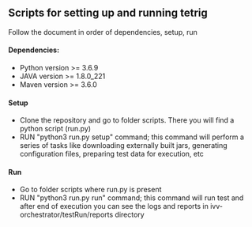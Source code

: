## Scripts for setting up and running tetrig
Follow the document in order of dependencies, setup, run

#### Dependencies:
* Python version >= 3.6.9
* JAVA version >= 1.8.0_221
* Maven version >= 3.6.0

#### Setup
* Clone the repository and go to folder scripts. There you will find a python script (run.py)
* RUN "python3 run.py setup" command; this command will perform a series of tasks like downloading externally built jars, generating configuration files, preparing test data for execution, etc

#### Run
* Go to folder scripts where run.py is present
* RUN "python3 run.py run" command; this command will run test and after end of execution you can see the logs and reports in ivv-orchestrator/testRun/reports directory

